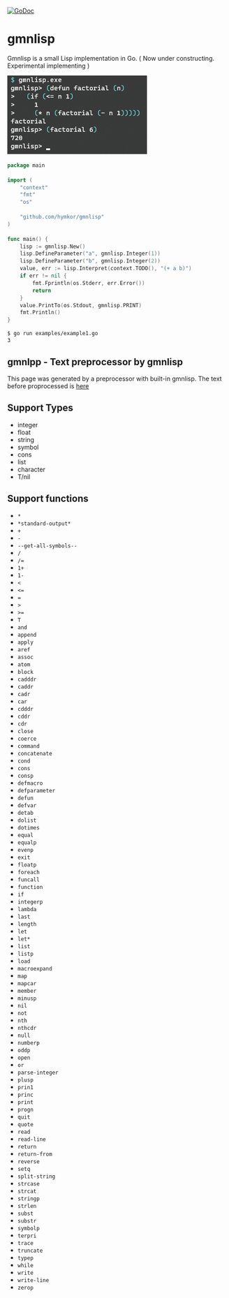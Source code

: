 [![GoDoc](https://godoc.org/github.com/hymkor/gmnlisp?status.svg)](https://godoc.org/github.com/hymkor/gmnlisp)

gmnlisp
=======

Gmnlisp is a small Lisp implementation in Go.
( Now under constructing. Experimental implementing )

![Example image](factorial.png)

```go
package main

import (
    "context"
    "fmt"
    "os"

    "github.com/hymkor/gmnlisp"
)

func main() {
    lisp := gmnlisp.New()
    lisp.DefineParameter("a", gmnlisp.Integer(1))
    lisp.DefineParameter("b", gmnlisp.Integer(2))
    value, err := lisp.Interpret(context.TODO(), "(+ a b)")
    if err != nil {
        fmt.Fprintln(os.Stderr, err.Error())
        return
    }
    value.PrintTo(os.Stdout, gmnlisp.PRINT)
    fmt.Println()
}
```

```
$ go run examples/example1.go
3
```

gmnlpp - Text preprocessor by gmnlisp
-------------------------------------

This page was generated by a preprocessor with built-in gmnlisp.
The text before proprocessed is [here](https://github.com/hymkor/gmnlisp/blob/master/_README.md)

Support Types
-------------

- integer
- float
- string
- symbol
- cons
- list
- character
- T/nil

Support functions
-----------------

- `*`
- `*standard-output*`
- `+`
- `-`
- `--get-all-symbols--`
- `/`
- `/=`
- `1+`
- `1-`
- `<`
- `<=`
- `=`
- `>`
- `>=`
- `T`
- `and`
- `append`
- `apply`
- `aref`
- `assoc`
- `atom`
- `block`
- `cadddr`
- `caddr`
- `cadr`
- `car`
- `cdddr`
- `cddr`
- `cdr`
- `close`
- `coerce`
- `command`
- `concatenate`
- `cond`
- `cons`
- `consp`
- `defmacro`
- `defparameter`
- `defun`
- `defvar`
- `detab`
- `dolist`
- `dotimes`
- `equal`
- `equalp`
- `evenp`
- `exit`
- `floatp`
- `foreach`
- `funcall`
- `function`
- `if`
- `integerp`
- `lambda`
- `last`
- `length`
- `let`
- `let*`
- `list`
- `listp`
- `load`
- `macroexpand`
- `map`
- `mapcar`
- `member`
- `minusp`
- `nil`
- `not`
- `nth`
- `nthcdr`
- `null`
- `numberp`
- `oddp`
- `open`
- `or`
- `parse-integer`
- `plusp`
- `prin1`
- `princ`
- `print`
- `progn`
- `quit`
- `quote`
- `read`
- `read-line`
- `return`
- `return-from`
- `reverse`
- `setq`
- `split-string`
- `strcase`
- `strcat`
- `stringp`
- `strlen`
- `subst`
- `substr`
- `symbolp`
- `terpri`
- `trace`
- `truncate`
- `typep`
- `while`
- `write`
- `write-line`
- `zerop`
